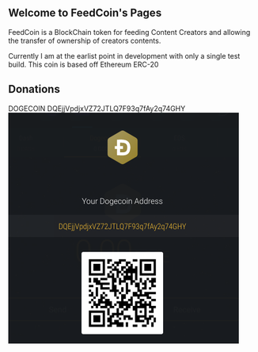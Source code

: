 ## Welcome to FeedCoin's Pages

FeedCoin is a BlockChain token for feeding Content Creators and allowing the transfer of ownership of creators contents.

Currently I am at the earlist point in development with only a single test build. This coin is based off Ethereum ERC-20

## Donations 

DOGECOIN
DQEjjVpdjxVZ72JTLQ7F93q7fAy2q74GHY
![](https://github.com/TheGothicHakubi/FeedCoin/blob/gh-pages/DogeCoin.png)
